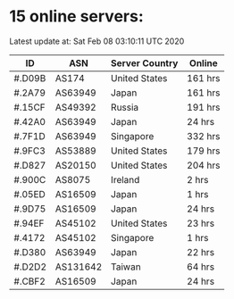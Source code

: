 # 15 online servers:

Latest update at: Sat Feb 08 03:10:11 UTC 2020

| ID | ASN | Server Country | Online |
| -- | --- | -------------- | ------ |
| #.D09B | AS174 | United States | 161 hrs |
| #.2A79 | AS63949 | Japan | 161 hrs |
| #.15CF | AS49392 | Russia | 191 hrs |
| #.42A0 | AS63949 | Japan | 24 hrs |
| #.7F1D | AS63949 | Singapore | 332 hrs |
| #.9FC3 | AS53889 | United States | 179 hrs |
| #.D827 | AS20150 | United States | 204 hrs |
| #.900C | AS8075 | Ireland | 2 hrs |
| #.05ED | AS16509 | Japan | 1 hrs |
| #.9D75 | AS16509 | Japan | 24 hrs |
| #.94EF | AS45102 | United States | 23 hrs |
| #.4172 | AS45102 | Singapore | 1 hrs |
| #.D380 | AS63949 | Japan | 22 hrs |
| #.D2D2 | AS131642 | Taiwan | 64 hrs |
| #.CBF2 | AS16509 | Japan | 24 hrs |

